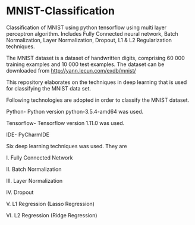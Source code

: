 # MNIST-Classification
Classification of MNIST using python tensorflow using multi layer perceptron algorithm. Includes Fully Connected neural network, Batch Normalization, Layer Normalization, Dropout, L1 &amp; L2 Regularization techniques.

The MNIST dataset is a dataset of handwritten digits, comprising 60 000 training examples and 10 000 test examples. The dataset can be downloaded from http://yann.lecun.com/exdb/mnist/

This repository elaborates on the techniques in deep learning that is used for classifying the MNIST data set.

Following technologies are adopted in order to classify the MNIST dataset.

Python- Python version python-3.5.4-amd64 was used.

Tensorflow- Tensorflow version 1.11.0 was used.

IDE- PyCharmIDE

Six deep learning techniques was used. They are

I. Fully Connected Network

II. Batch Normalization

III. Layer Normalization

IV. Dropout

V. L1 Regression (Lasso Regression)

VI. L2 Regression (Ridge Regression)

